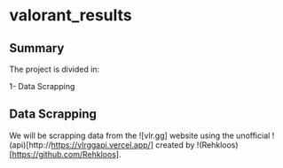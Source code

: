 # valorant_results

## Summary

The project is divided in:

1- Data Scrapping


## Data Scrapping

We will be scrapping data from the ![vlr.gg] website using the unofficial !(api)[http://https://vlrggapi.vercel.app/] created by !(Rehkloos)[https://github.com/Rehkloos].
